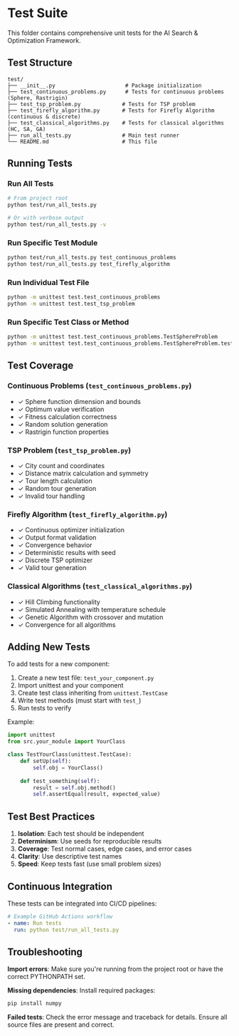 # Test Suite

This folder contains comprehensive unit tests for the AI Search & Optimization Framework.

## Test Structure

```
test/
├── __init__.py                      # Package initialization
├── test_continuous_problems.py      # Tests for continuous problems (Sphere, Rastrigin)
├── test_tsp_problem.py             # Tests for TSP problem
├── test_firefly_algorithm.py       # Tests for Firefly Algorithm (continuous & discrete)
├── test_classical_algorithms.py    # Tests for classical algorithms (HC, SA, GA)
├── run_all_tests.py                # Main test runner
└── README.md                       # This file
```

## Running Tests

### Run All Tests
```bash
# From project root
python test/run_all_tests.py

# Or with verbose output
python test/run_all_tests.py -v
```

### Run Specific Test Module
```bash
python test/run_all_tests.py test_continuous_problems
python test/run_all_tests.py test_firefly_algorithm
```

### Run Individual Test File
```bash
python -m unittest test.test_continuous_problems
python -m unittest test.test_tsp_problem
```

### Run Specific Test Class or Method
```bash
python -m unittest test.test_continuous_problems.TestSphereProblem
python -m unittest test.test_continuous_problems.TestSphereProblem.test_optimum_value
```

## Test Coverage

### Continuous Problems (`test_continuous_problems.py`)
- ✓ Sphere function dimension and bounds
- ✓ Optimum value verification
- ✓ Fitness calculation correctness
- ✓ Random solution generation
- ✓ Rastrigin function properties

### TSP Problem (`test_tsp_problem.py`)
- ✓ City count and coordinates
- ✓ Distance matrix calculation and symmetry
- ✓ Tour length calculation
- ✓ Random tour generation
- ✓ Invalid tour handling

### Firefly Algorithm (`test_firefly_algorithm.py`)
- ✓ Continuous optimizer initialization
- ✓ Output format validation
- ✓ Convergence behavior
- ✓ Deterministic results with seed
- ✓ Discrete TSP optimizer
- ✓ Valid tour generation

### Classical Algorithms (`test_classical_algorithms.py`)
- ✓ Hill Climbing functionality
- ✓ Simulated Annealing with temperature schedule
- ✓ Genetic Algorithm with crossover and mutation
- ✓ Convergence for all algorithms

## Adding New Tests

To add tests for a new component:

1. Create a new test file: `test_your_component.py`
2. Import unittest and your component
3. Create test class inheriting from `unittest.TestCase`
4. Write test methods (must start with `test_`)
5. Run tests to verify

Example:
```python
import unittest
from src.your_module import YourClass

class TestYourClass(unittest.TestCase):
    def setUp(self):
        self.obj = YourClass()
    
    def test_something(self):
        result = self.obj.method()
        self.assertEqual(result, expected_value)
```

## Test Best Practices

1. **Isolation**: Each test should be independent
2. **Determinism**: Use seeds for reproducible results
3. **Coverage**: Test normal cases, edge cases, and error cases
4. **Clarity**: Use descriptive test names
5. **Speed**: Keep tests fast (use small problem sizes)

## Continuous Integration

These tests can be integrated into CI/CD pipelines:

```yaml
# Example GitHub Actions workflow
- name: Run tests
  run: python test/run_all_tests.py
```

## Troubleshooting

**Import errors**: Make sure you're running from the project root or have the correct PYTHONPATH set.

**Missing dependencies**: Install required packages:
```bash
pip install numpy
```

**Failed tests**: Check the error message and traceback for details. Ensure all source files are present and correct.
